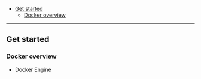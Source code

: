 - [Get started](#Get-started)
    * [Docker overview](#Docker-overview)

---

## Get started
### Docker overview
* Docker Engine